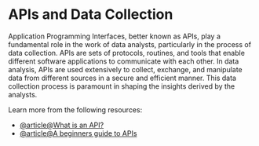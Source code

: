 # APIs and Data Collection

Application Programming Interfaces, better known as APIs, play a fundamental role in the work of data analysts, particularly in the process of data collection. APIs are sets of protocols, routines, and tools that enable different software applications to communicate with each other. In data analysis, APIs are used extensively to collect, exchange, and manipulate data from different sources in a secure and efficient manner. This data collection process is paramount in shaping the insights derived by the analysts.

Learn more from the following resources:

- [@article@What is an API?](https://aws.amazon.com/what-is/api/)
- [@article@A beginners guide to APIs](https://www.postman.com/what-is-an-api/)